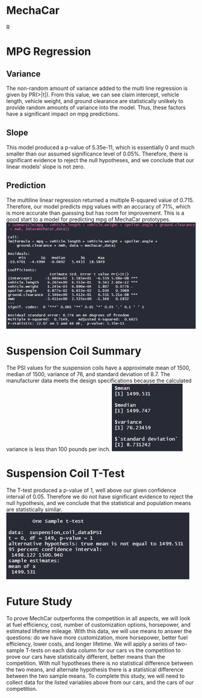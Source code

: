 # MechaCar
R 


# MPG Regression
## Variance
The non-random amount of variance added to the multi line regression is given by PR(>|t|). From this value, we can see claim intercept, vehicle length, vehicle weight, and ground clearance are statistically unlikely to provide random amounts of variance into the model. Thus, these factors have a significant impact on mpg predictions. 
## Slope
This model produced a p-value of 5.35e-11, which is essentially 0 and much smaller than our assumed significance level of 0.05%. Therefore, there is significant evidence to reject the null hypotheses, and we conclude that our linear models’ slope is not zero.
## Prediction
The multiline linear regression returned a multiple R-squared value of 0.715. Therefore, our model predicts mpg values with an accuracy of 71%, which is more accurate than guessing but has room for improvement. This is a good start to a model for predicting mpg of MechaCar prototypes.
![mechacar_data_regression.PNG](https://github.com/jburs/MechaCar/blob/master/mechacar_data_regression.PNG)

# Suspension Coil Summary
The PSI values for the suspension coils have a approximate mean of 1500, median of 1500, variance of 76, and standard deviation of 8.7. The manufacturer data meets the design specifications because the calculated variance is less than 100 pounds per inch. 
![sum_statistics.PNG](https://github.com/jburs/MechaCar/blob/master/sum_statistics.PNG)

# Suspension Coil T-Test
The T-test produced a p-value of 1, well above our given confidence interval of 0.05. Therefore we do not have significant evidence to reject the null hypothesis, and we conclude that the statistical and population means are statistically similar. 
![t_test.PNG](https://github.com/jburs/MechaCar/blob/master/t_test.PNG)


# Future Study
To prove MechCar outperforms the competition in all aspects, we will look at fuel efficiency, cost, number of customization options, horsepower, and estimated lifetime mileage. With this data, we will use means to answer the questions: do we have more customization, more horsepower, better fuel efficiency, lower costs, and longer lifetime. 
We will apply a series of two-sample T-tests on each data column for our cars vs the competition to prove our cars have statistically different, better means than the competition. With null hypotheses there is no statistical difference between the two means, and alternate hypothesis there is a statistical difference between the two sample means. 
To complete this study, we will need to collect data for the listed variables above from our cars, and the cars of our competition. 
